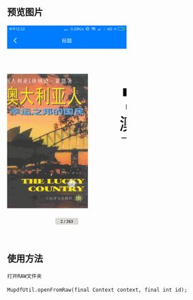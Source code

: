 ##
## 预览图片
![image](https://github.com/153437803/MuPDF/blob/master/Screenrecorder-2018-09-22.gif )

##
## 使用方法
```
打开RAW文件夹

MupdfUtil.openFromRaw(final Context context, final int id);
```
